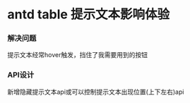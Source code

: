 # antd table 提示文本影响体验

### 解决问题

提示文本经常hover触发，挡住了我需要用到的按钮

### API设计

新增隐藏提示文本api或可以控制提示文本出现位置(上下左右)api
